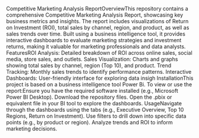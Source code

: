 Competitive Marketing Analysis ReportOverviewThis repository contains a comprehensive Competitive Marketing Analysis Report, showcasing key business metrics and insights. The report includes visualizations of Return on Investment (ROI), total sales by channel, region, and product, as well as sales trends over time. Built using a business intelligence tool, it provides interactive dashboards to evaluate marketing strategies and investment returns, making it valuable for marketing professionals and data analysts.
FeaturesROI Analysis: Detailed breakdown of ROI across online sales, social media, store sales, and outlets.
Sales Visualization: Charts and graphs showing total sales by channel, region (Top 10), and product.
Trend Tracking: Monthly sales trends to identify performance patterns.
Interactive Dashboards: User-friendly interface for exploring data insigh
InstallationThis project is based on a business intelligence tool Power Bi. To view or use the report:Ensure you have the required software installed (e.g., Microsoft Power BI Desktop).
Download the repository files.
Open the .pbix or equivalent file in your BI tool to explore the dashboards.
UsageNavigate through the dashboards using the tabs (e.g., Executive Overview, Top 10 Regions, Return on Investment).
Use filters to drill down into specific data points (e.g., by product or region).
Analyze trends and ROI to inform marketing decisions.




